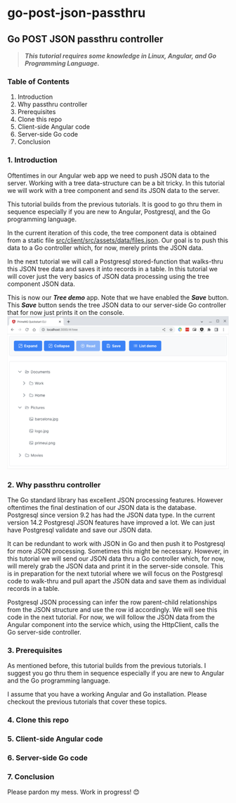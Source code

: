 # go-post-json-passthru

## Go POST JSON passthru controller

> ***This tutorial requires some knowledge in Linux, Angular, and Go Programming Language.***

### Table of Contents
1. Introduction
2. Why passthru controller
3. Prerequisites
4. Clone this repo
5. Client-side Angular code
6. Server-side Go code
7. Conclusion

### 1. Introduction

Oftentimes in our Angular web app we need to push JSON data to the server. Working with a tree data-structure can be a bit tricky. In this tutorial we will work with a tree component and send its JSON data to the server.

This tutorial builds from the previous tutorials. It is good to go thru them in sequence especially if you are new to Angular, Postgresql, and the Go programming language.

In the current iteration of this code, the tree component data is obtained from a static file [src/client/src/assets/data/files.json](https://github.com/cydriclopez/go-post-json-passthru/blob/main/src/client/src/assets/data/files.json). Our goal is to push this data to a Go controller which, for now, merely prints the JSON data.

In the next tutorial we will call a Postgresql stored-function that walks-thru this JSON tree data and saves it into records in a table. In this tutorial we will cover just the very basics of JSON data processing using the tree component JSON data.

This is now our ***Tree demo*** app. Note that we have enabled the ***Save*** button. This ***Save*** button sends the tree JSON data to our server-side Go controller that for now just prints it on the console.<br/>
<img src="images/primeng-tree-demo2.png" width="650"/>


### 2. Why passthru controller

The Go standard library has excellent JSON processing features. However oftentimes the final destination of our JSON data is the database. Postgresql since version 9.2 has had the JSON data type. In the current version 14.2 Postgresql JSON features have improved a lot. We can just have Postgresql validate and save our JSON data.

It can be redundant to work with JSON in Go and then push it to Postgresql for more JSON processing. Sometimes this might be necessary. However, in this tutorial we will send our JSON data thru a Go controller which, for now, will merely grab the JSON data and print it in the server-side console. This is in preparation for the next tutorial where we will focus on the Postgresql code to walk-thru and pull apart the JSON data and save them as individual records in a table.

Postgresql JSON processing can infer the row parent-child relationships from the JSON structure and use the row id accordingly. We will see this code in the next tutorial. For now, we will follow the JSON data from the Angular component into the service which, using the HttpClient, calls the Go server-side controller.

### 3. Prerequisites

As mentioned before, this tutorial builds from the previous tutorials. I suggest you go thru them in sequence especially if you are new to Angular and the Go programming language.

I assume that you have a working Angular and Go installation. Please checkout the previous tutorials that cover these topics.

### 4. Clone this repo
### 5. Client-side Angular code
### 6. Server-side Go code
### 7. Conclusion

Please pardon my mess. Work in progress! 😊
